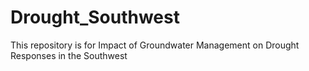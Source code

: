 # Drought_Southwest
This repository is for Impact of Groundwater Management on Drought Responses in the Southwest

